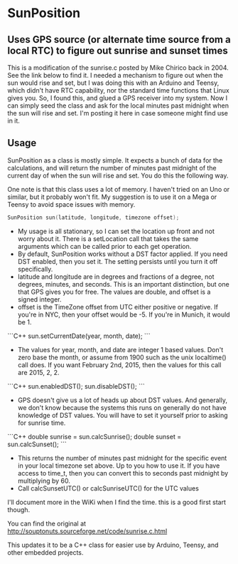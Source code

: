 <h1>SunPosition</h1>
<h2>Uses GPS source (or alternate time source from a local RTC) to figure out sunrise and sunset times</h2>
<p>This is a modification of the sunrise.c posted by Mike Chirico back in 2004. See the link below to find it. I needed a mechanism to figure out when the sun would rise and set, but I was doing this with an Arduino and Teensy, which didn't have RTC capability, nor the standard time functions that Linux gives you. So, I found this, and glued a GPS receiver into my system. Now I can simply seed the class and ask for the local minutes past midnight when the sun will rise and set. I'm posting it here in case someone might find use in it.

<h2>Usage</h2>
SunPosition as a class is mostly simple. It expects a bunch of data for the calculations, and will return the number of minutes past midnight of the current day of when the sun will rise and set. You do this the following way.

One note is that this class uses a lot of memory. I haven't tried on an Uno or similar, but it probably won't fit. My suggestion is to use it on a Mega or Teensy to avoid space issues with memory.

```C++
SunPosition sun(latitude, longitude, timezone offset);
```
<ul>
<li>My usage is all stationary, so I can set the location up front and not worry about it. There is a setLocation call that takes the same arguments which can be called prior to each get operation.
<li>By default, SunPosition works without a DST factor applied. If you need DST enabled, then you set it. The setting persists until you turn it off specifically.
<li>latitude and longitude are in degrees and fractions of a degree, not degrees, minutes, and seconds. This is an important distinction, but one that GPS gives you for free. The values are double, and offset is a signed integer.
<li>offset is the TimeZone offset from UTC either positive or negative. If you're in NYC, then your offset would be -5. If you're in Munich, it would be 1.
</ul>
```C++
sun.setCurrentDate(year, month, date);
```
<ul>
<li>The values for year, month, and date are integer 1 based values. Don't zero base the month, or assume from 1900 such as the unix localtime() call does. If you want February 2nd, 2015, then the values for this call are 2015, 2, 2.
</li>
</ul>
```C++
sun.enabledDST();
sun.disableDST();
```
<ul>
<li>GPS doesn't give us a lot of heads up about DST values. And generally, we don't know because the systems this runs on generally do not have knowledge of DST values. You will have to set it yourself prior to asking for sunrise time.
</li>
</ul>
```C++
double sunrise = sun.calcSunrise();
double sunset = sun.calcSunset();
```
<ul>
<li>This returns the number of minutes past midnight for the specific event in your local timezone set above. Up to you how to use it. If you have access to time_t, then you can convert this to seconds past midnight by multiplying by 60.
<li>Call calcSunsetUTC() or calcSunriseUTC() for the UTC values
</ul>

I'll document more in the WiKi when I find the time. this is a good first start though.

You can find the original at http://souptonuts.sourceforge.net/code/sunrise.c.html

This updates it to be a C++ class for easier use by Arduino, Teensy, and other
embedded projects.
